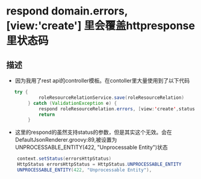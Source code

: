 # respond domain.errors, [view:'create'] 里会覆盖httpresponse里状态码

## 描述
+ 因为我用了rest api的controller模板。在contoller里大量使用到了以下代码
```java
   try {
            roleResourceRelationService.save(roleResourceRelation)
        } catch (ValidationException e) {
            respond roleResourceRelation.errors, [view:'create',status: BAD_REQUEST] //todo DefaultJsonRenderer.groovy:89  context.setStatus(errorsHttpStatus) will cover status parameter
            return
        }
```
+ 这里的respond的虽然支持status的参数，但是其实这个无效。会在DefaultJsonRenderer.groovy:89,被设置为	UNPROCESSABLE_ENTITY(422, "Unprocessable Entity")状态

```java
    context.setStatus(errorsHttpStatus)
    HttpStatus errorsHttpStatus = HttpStatus.UNPROCESSABLE_ENTITY
    UNPROCESSABLE_ENTITY(422, "Unprocessable Entity"),

```
